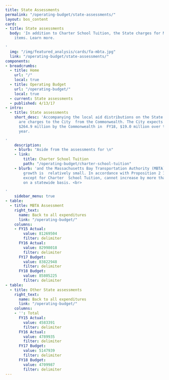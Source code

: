 ```yaml
---
title: State Assessments
permalink: "/operating-budget/state-assessments/"
layout: bos_content
card:
- title: State assessments
  body: 'In addition to Charter School Tuition, the State charges for MBTA and other
    items. Learn more.

'
  img: "/img/featured_analysis/cards/fa-mbta.jpg"
  link: "/operating-budget/state-assessments/"
components:
- breadcrumbs:
  - title: Home
    url: "/"
    local: true
  - title: Operating Budget
    url: "/operating-budget/"
    local: true
  - current: State assessments
  - published: 4/13/17
- intro:
  - title: State assessments
    short_desc: 'Accompanying the local aid distributions on the State’s Cherry Sheet
      are charges to the City  from the Commonwealth. The City expects to be assessed
      $264.9 million by the Commonwealth in  FY18, $19.0 million over the previous
      year.

'
    description:
    - blurb: "Aside from the assessments for \n"
    - link:
        title: Charter School Tuition
        path: "/operating-budget/charter-school-tuition"
    - blurb: 'and the Massachusetts Bay Transportation Authority (MBTA) state assessment
        growth is  relatively small. In accordance with Proposition 2 1/2, these charges,
        except for Charter  School Tuition, cannot increase by more than 2.5% annually
        on a statewide basis. <br>

'
    sidebar_menu: true
- table:
  - title: MBTA Assessment
    right_text:
      name: Back to all expenditures
      link: "/operating-budget/"
    columns:
    - FY15 Actual:
        value: 81269504
        filter: delimiter
      FY16 Actual:
        value: 82998018
        filter: delimiter
      FY17 Budget:
        value: 83822948
        filter: delimiter
      FY18 Budget:
        value: 85805225
        filter: delimiter
- table:
  - title: Other State assessments
    right_text:
      name: Back to all expenditures
      link: "/operating-budget/"
    columns:
    - '': Total
      FY15 Actual:
        value: 4583391
        filter: delimiter
      FY16 Actual:
        value: 4789935
        filter: delimiter
      FY17 Budget:
        value: 5147939
        filter: delimiter
      FY18 Budget:
        value: 4709987
        filter: delimiter
---
```


